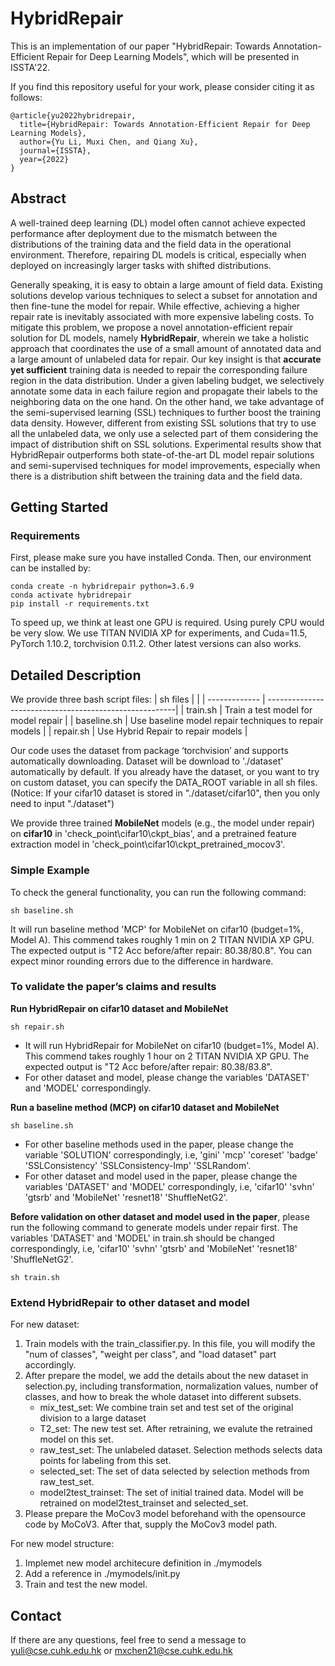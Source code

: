 # HybridRepair

This is an implementation of our paper "HybridRepair: Towards Annotation-Efficient Repair for Deep Learning Models", which will be presented in ISSTA'22.

If you find this repository useful for your work, please consider citing it as follows:
```
@article{yu2022hybridrepair,
  title={HybridRepair: Towards Annotation-Efficient Repair for Deep Learning Models},
  author={Yu Li, Muxi Chen, and Qiang Xu},
  journal={ISSTA},
  year={2022}
}
```

## Abstract

A well-trained deep learning (DL) model often cannot achieve expected performance after deployment due to the mismatch between the distributions of the training data and the field data in the operational environment. Therefore, repairing DL models is critical, especially when deployed on increasingly larger tasks with shifted distributions. 

Generally speaking, it is easy to obtain a large amount of field data. Existing solutions develop various techniques to select a subset for annotation and then fine-tune the model for repair. While effective, achieving a higher repair rate is inevitably associated with more expensive labeling costs. To mitigate this problem, we propose a novel annotation-efficient repair solution for DL models, namely **HybridRepair**, wherein we take a holistic approach that coordinates the use of a small amount of annotated data and a large amount of unlabeled data for repair. Our key insight is that **accurate yet sufficient** training data is needed to repair the corresponding failure region in the data distribution. Under a given labeling budget, we selectively annotate some data in each failure region and propagate their labels to the neighboring data on the one hand. On the other hand, we take advantage of the semi-supervised learning (SSL) techniques to further boost the training data density. However, different from existing SSL solutions that try to use all the unlabeled data, we only use a selected part of them considering the impact of distribution shift on SSL solutions. 
Experimental results show that HybridRepair outperforms both state-of-the-art DL model repair solutions and semi-supervised techniques for model improvements, especially when there is a distribution shift between the training data and the field data. 

## Getting Started
### Requirements

First, please make sure you have installed Conda. Then, our environment can be installed by:
```
conda create -n hybridrepair python=3.6.9
conda activate hybridrepair
pip install -r requirements.txt
```
To speed up, we think at least one GPU is required. Using purely CPU would be very slow. We use TITAN NVIDIA XP for experiments, and Cuda=11.5, PyTorch 1.10.2, torchvision 0.11.2. Other latest versions can also works.

## Detailed Description
We provide three bash script files:
| sh files      |                                                        |
| ------------- | -------------------------------------------------------| 
| train.sh      | Train a test model for model repair                    |
| baseline.sh      | Use baseline model repair techniques to repair models   | 
| repair.sh        | Use Hybrid Repair to repair models                      |
 
Our code uses the dataset from package ‘torchvision’ and supports automatically downloading. Dataset will be download to './dataset' automatically by default. If you already have the dataset, or you want to try on custom dataset, you can specify the DATA_ROOT variable in all sh files. (Notice: If your cifar10 dataset is stored in "./dataset/cifar10", then you only need to input "./dataset") 

We provide three trained **MobileNet** models (e.g., the model under repair) on **cifar10** in 'check_point\cifar10\ckpt_bias', and a pretrained feature extraction model in 'check_point\cifar10\ckpt_pretrained_mocov3'.

### Simple Example

To check the general functionality, you can run the following command:
```
sh baseline.sh
```
It will run baseline method 'MCP' for MobileNet on cifar10 (budget=1%, Model A). This commend takes roughly 1 min on 2 TITAN NVIDIA XP GPU. The expected output is "T2 Acc before/after repair: 80.38/80.8". You can expect minor rounding errors due to the difference in hardware. 

### To validate the paper’s claims and results

**Run HybridRepair on cifar10 dataset and MobileNet**
```
sh repair.sh
```
- It will run HybridRepair for MobileNet on cifar10 (budget=1%, Model A). This commend takes roughly 1 hour on 2 TITAN NVIDIA XP GPU. The expected output is "T2 Acc before/after repair: 80.38/83.8".
- For other dataset and model, please change the variables 'DATASET' and 'MODEL' correspondingly. 

**Run a baseline method (MCP) on cifar10 dataset and MobileNet**
```
sh baseline.sh
```
- For other baseline methods used in the paper, please change the variable 'SOLUTION' correspondingly, i.e, 'gini' 'mcp' 'coreset' 'badge' 'SSLConsistency' 'SSLConsistency-Imp' 'SSLRandom'. 
- For other dataset and model used in the paper, please change the variables 'DATASET' and 'MODEL' correspondingly, i.e, 'cifar10' 'svhn' 'gtsrb' and 'MobileNet' 'resnet18' 'ShuffleNetG2'. 

**Before validation on other dataset and model used in the paper**, please run the following command to generate models under repair first. The variables 'DATASET' and 'MODEL' in train.sh should be changed correspondingly, i.e, 'cifar10' 'svhn' 'gtsrb' and 'MobileNet' 'resnet18' 'ShuffleNetG2'. 
```
sh train.sh
```

### Extend HybridRepair to other dataset and model
For new dataset:
1. Train models with the train_classifier.py. In this file, you will modify the "num of classes", "weight per class", and "load dataset" part accordingly.
1. After prepare the model, we add the details about the new dataset in selection.py, including transformation, normalization values, number of classes, and how to break the whole dataset into different subsets.
    - mix_test_set: We combine train set and test set of the original division to a large dataset
    - T2_set: The new test set. After retraining, we evalute the retrained model on this set.
    - raw_test_set: The unlabeled dataset. Selection methods selects data points for labeling from this set.
    - selected_set: The set of data selected by selection methods from raw_test_set.
    - model2test_trainset: The set of initial trained data. Model will be retrained on model2test_trainset and selected_set.
4. Please prepare the MoCov3 model beforehand with the opensource code by MoCoV3. After that, supply the MoCov3 model path.

For new model structure:
1. Implemet new model architecure definition in ./mymodels
2. Add a reference in ./mymodels/init.py
3. Train and test the new model.

## Contact
If there are any questions, feel free to send a message to yuli@cse.cuhk.edu.hk or mxchen21@cse.cuhk.edu.hk


